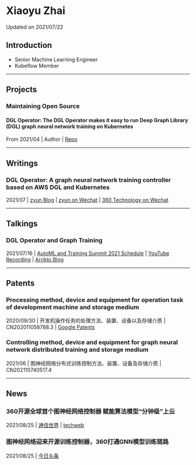# Xiaoyu Zhai

Updated on 2021/07/22

## Introduction

- Senior Machine Learning Engineer
- Kubeflow Member

----
## Projects

### Maintaining Open Source 

#### DGL Operator: The DGL Operator makes it easy to run Deep Graph Library (DGL) graph neural network training on Kubernetes
From 2021/04 | Author | [Repo](https://github.com/Qihoo360/dgl-operator) 

----
## Writings

### DGL Operator: A graph neural network training controller based on AWS DGL and Kubernetes
2021/07 | [zyun Blog](https://zyun.360.cn/blog/?p=987) | [zyun on Wechat](https://mp.weixin.qq.com/s/dZQErgk0BP_usTQON3I5Uw) | [360 Technology on Wechat](https://mp.weixin.qq.com/s/3C4EUPud1Z_GVQcwH4kCiA) 

----
## Talkings

### DGL Operator and Graph Training
2021/07/16 | [AutoML and Training Summit 2021 Schedule](https://docs.google.com/document/d/1vGluSPHmAqEr8k9Dmm82RcQ-MVnqbYYSfnjMGB-aPuo/edit) | [YouTube Recording](https://www.youtube.com/watch?v=hlrdWey0RKs&list=PL2gwy7BdKoGd9HQBCz1iC7vyFVN7Wa9N2) | [Arrikto Blog](https://www.arrikto.com/blog/training-and-automl-summit-recap-part-1/) 

----
## Patents

### Processing method, device and equipment for operation task of development machine and storage medium
2020/09/30 | 开发机操作任务的处理方法、装置、设备以及存储介质 | CN202011058788.3 | [Google Patents](https://patents.google.com/patent/CN112035220A/en) 

### Controlling method, device and equipment for graph neural network distributed training and storage medium
2021/06 | 图神经网络分布式训练控制方法、装置、设备及存储介质 | CN202110740517.4 

----
## News

### 360开源全球首个图神经网络控制器 赋能算法模型“分钟级”上云
2021/08/25 | [通信世界](http://www.cww.net.cn/article?id=490330) | [techweb](http://m.techweb.com.cn/article/2021-08-25/2855017.shtml) 

### 图神经网络迎来开源训练控制器，360打通GNN模型训练链路
2021/08/25 | [今日头条](https://www.toutiao.com/w/i1709042364502019/) 
